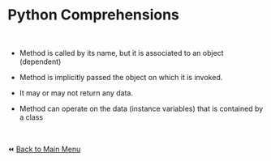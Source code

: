 # Python Comprehensions

&nbsp;

- Method is called by its name, but it is associated to an object (dependent)

- Method is implicitly passed the object on which it is invoked.

- It may or may not return any data.

- Method can operate on the data (instance variables) that is contained by a class

&nbsp;

:rewind: [Back to Main Menu](https://github.com/kumar1987an/Python_Sept2021_Tutorials/blob/root/README.md)

